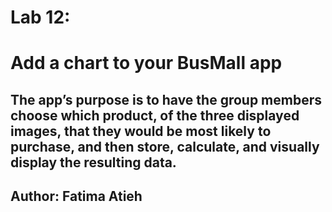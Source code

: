 # Lab 12:
# Add a chart to your BusMall app

## The app’s purpose is to have the group members choose which product, of the three displayed images, that they would be most likely to purchase, and then store, calculate, and visually display the resulting data.

## Author: Fatima Atieh